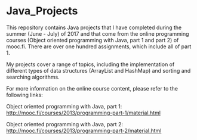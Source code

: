# Java_Projects

This repository contains Java projects that I have completed during the summer (June - July) of 2017 and that come from the online programming courses (Object oriented programming with Java, part 1 and part 2) of mooc.fi. There are over one hundred assignments, which include all of part 1. 

My projects cover a range of topics, including the implementation of different types of data structures (ArrayList and HashMap) and sorting and searching algorithms.

For more information on the online course content, please refer to the following links:

Object oriented programming with Java, part 1: http://mooc.fi/courses/2013/programming-part-1/material.html

Object oriented programming with Java, part 2: http://mooc.fi/courses/2013/programming-part-2/material.html